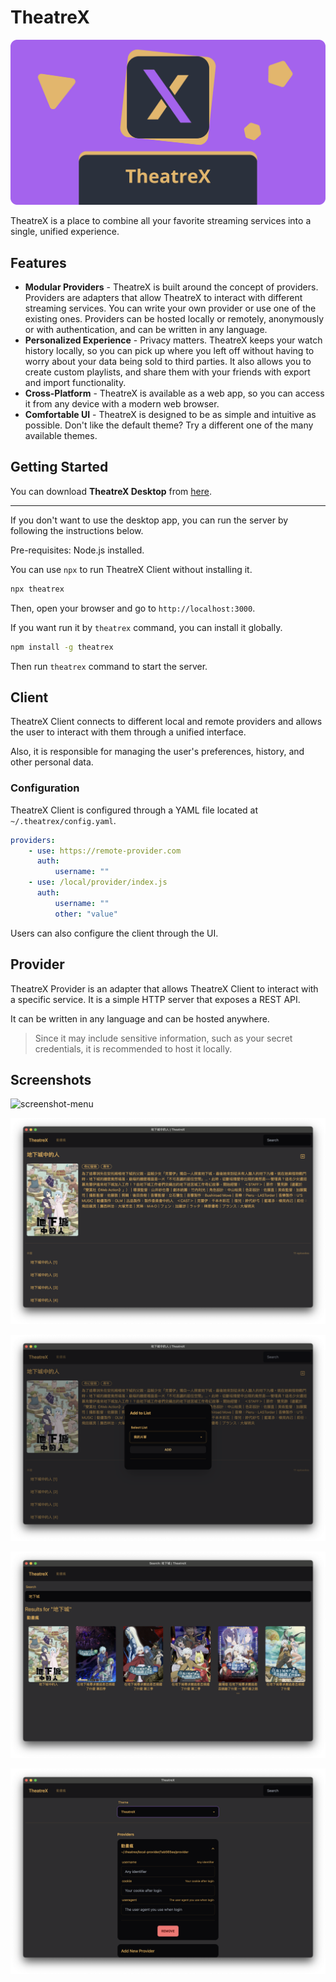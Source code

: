 # TheatreX

![banner](packages/theatrex/static/theatrex-banner.png)

TheatreX is a place to combine all your favorite streaming services into a single, unified experience.

## Features

- **Modular Providers** - TheatreX is built around the concept of providers. Providers are adapters that allow TheatreX to interact with different streaming services. You can write your own provider or use one of the existing ones. Providers can be hosted locally or remotely, anonymously or with authentication, and can be written in any language.
- **Personalized Experience** - Privacy matters. TheatreX keeps your watch history locally, so you can pick up where you left off without having to worry about your data being sold to third parties. It also allows you to create custom playlists, and share them with your friends with export and import functionality.
- **Cross-Platform** - TheatreX is available as a web app, so you can access it from any device with a modern web browser.
- **Comfortable UI** - TheatreX is designed to be as simple and intuitive as possible. Don't like the default theme? Try a different one of the many available themes.

## Getting Started

You can download **TheatreX Desktop** from [here](https://github.com/JacobLinCool/TheatreX-Desktop/releases).

---

If you don't want to use the desktop app, you can run the server by following the instructions below.

Pre-requisites: Node.js installed.

You can use `npx` to run TheatreX Client without installing it.

```bash
npx theatrex
```

Then, open your browser and go to `http://localhost:3000`.

If you want run it by `theatrex` command, you can install it globally.

```bash
npm install -g theatrex
```

Then run `theatrex` command to start the server.

## Client

TheatreX Client connects to different local and remote providers and allows the user to interact with them through a unified interface.

Also, it is responsible for managing the user's preferences, history, and other personal data.

### Configuration

TheatreX Client is configured through a YAML file located at `~/.theatrex/config.yaml`.

```yaml
providers:
    - use: https://remote-provider.com
      auth:
          username: ""
    - use: /local/provider/index.js
      auth:
          username: ""
          other: "value"
```

Users can also configure the client through the UI.

## Provider

TheatreX Provider is an adapter that allows TheatreX Client to interact with a specific service. It is a simple HTTP server that exposes a REST API.

It can be written in any language and can be hosted anywhere.

> Since it may include sensitive information, such as your secret credentials, it is recommended to host it locally.

## Screenshots

![screenshot-menu](images/screenshot-menu.png)

![screenshot-episode](images/screenshot-episode.png)

![screenshot-playlist](images/screenshot-playlist.png)

![screenshot-search](images/screenshot-search.png)

![screenshot-settings](images/screenshot-settings.png)
